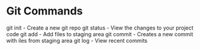 # Git Commands

git init - Create a new git repo
git status - View the changes to your project code
git add - Add files to staging area
git commit - Creates a new commit with iles from staging area
git log - View recent commits